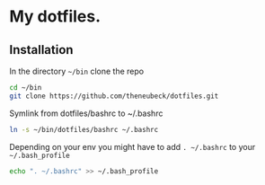 # My dotfiles. 

## Installation

In the directory `~/bin` clone the repo

```bash
cd ~/bin
git clone https://github.com/theneubeck/dotfiles.git
```

Symlink from dotfiles/bashrc to ~/.bashrc

```bash
ln -s ~/bin/dotfiles/bashrc ~/.bashrc
```

Depending on your env you might have to add `. ~/.bashrc` to your `~/.bash_profile`

```bash
echo ". ~/.bashrc" >> ~/.bash_profile
```